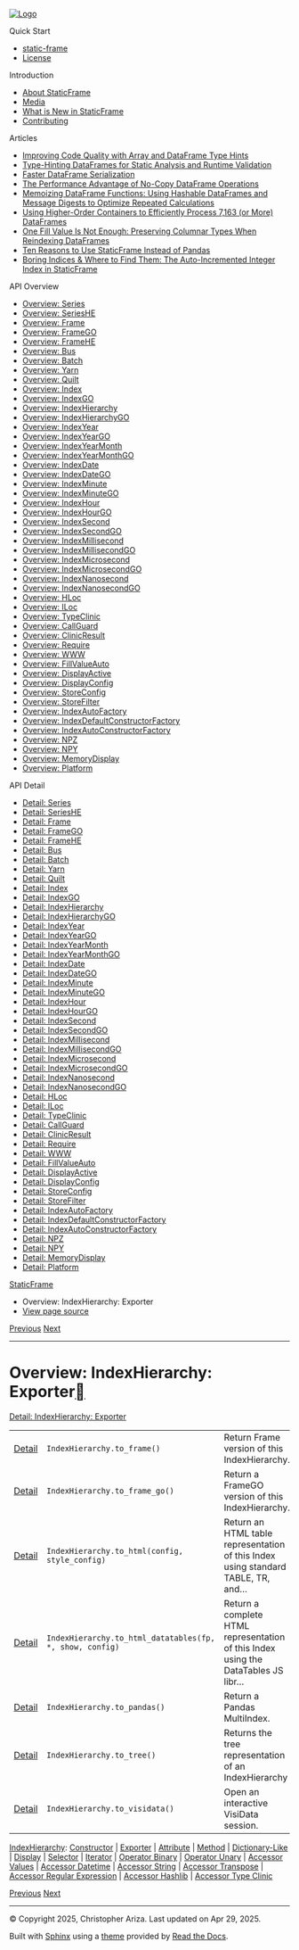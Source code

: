 [![Logo](../_static/sf-logo-web_icon-small.png)](../index.md)

Quick Start

* [static-frame](../readme.md)
* [License](../license.md)

Introduction

* [About StaticFrame](../intro.md)
* [Media](../intro.md#media)
* [What is New in StaticFrame](../new.md)
* [Contributing](../contributing.md)

Articles

* [Improving Code Quality with Array and DataFrame Type Hints](../articles/guard.md)
* [Type-Hinting DataFrames for Static Analysis and Runtime Validation](../articles/ftyping.md)
* [Faster DataFrame Serialization](../articles/serialize.md)
* [The Performance Advantage of No-Copy DataFrame Operations](../articles/no_copy.md)
* [Memoizing DataFrame Functions: Using Hashable DataFrames and Message Digests to Optimize Repeated Calculations](../articles/hash.md)
* [Using Higher-Order Containers to Efficiently Process 7,163 (or More) DataFrames](../articles/uhoc.md)
* [One Fill Value Is Not Enough: Preserving Columnar Types When Reindexing DataFrames](../articles/fill_value.md)
* [Ten Reasons to Use StaticFrame Instead of Pandas](../articles/upgrade.md)
* [Boring Indices & Where to Find Them: The Auto-Incremented Integer Index in StaticFrame](../articles/aiii.md)

API Overview

* [Overview: Series](series.md)
* [Overview: SeriesHE](series_he.md)
* [Overview: Frame](frame.md)
* [Overview: FrameGO](frame_go.md)
* [Overview: FrameHE](frame_he.md)
* [Overview: Bus](bus.md)
* [Overview: Batch](batch.md)
* [Overview: Yarn](yarn.md)
* [Overview: Quilt](quilt.md)
* [Overview: Index](index.md)
* [Overview: IndexGO](index_go.md)
* [Overview: IndexHierarchy](index_hierarchy.md)
* [Overview: IndexHierarchyGO](index_hierarchy_go.md)
* [Overview: IndexYear](index_year.md)
* [Overview: IndexYearGO](index_year_go.md)
* [Overview: IndexYearMonth](index_year_month.md)
* [Overview: IndexYearMonthGO](index_year_month_go.md)
* [Overview: IndexDate](index_date.md)
* [Overview: IndexDateGO](index_date_go.md)
* [Overview: IndexMinute](index_minute.md)
* [Overview: IndexMinuteGO](index_minute_go.md)
* [Overview: IndexHour](index_hour.md)
* [Overview: IndexHourGO](index_hour_go.md)
* [Overview: IndexSecond](index_second.md)
* [Overview: IndexSecondGO](index_second_go.md)
* [Overview: IndexMillisecond](index_millisecond.md)
* [Overview: IndexMillisecondGO](index_millisecond_go.md)
* [Overview: IndexMicrosecond](index_microsecond.md)
* [Overview: IndexMicrosecondGO](index_microsecond_go.md)
* [Overview: IndexNanosecond](index_nanosecond.md)
* [Overview: IndexNanosecondGO](index_nanosecond_go.md)
* [Overview: HLoc](hloc.md)
* [Overview: ILoc](iloc.md)
* [Overview: TypeClinic](type_clinic.md)
* [Overview: CallGuard](call_guard.md)
* [Overview: ClinicResult](clinic_result.md)
* [Overview: Require](require.md)
* [Overview: WWW](www.md)
* [Overview: FillValueAuto](fill_value_auto.md)
* [Overview: DisplayActive](display_active.md)
* [Overview: DisplayConfig](display_config.md)
* [Overview: StoreConfig](store_config.md)
* [Overview: StoreFilter](store_filter.md)
* [Overview: IndexAutoFactory](index_auto_factory.md)
* [Overview: IndexDefaultConstructorFactory](index_default_constructor_factory.md)
* [Overview: IndexAutoConstructorFactory](index_auto_constructor_factory.md)
* [Overview: NPZ](npz.md)
* [Overview: NPY](npy.md)
* [Overview: MemoryDisplay](memory_display.md)
* [Overview: Platform](platform.md)

API Detail

* [Detail: Series](../api_detail/series.md)
* [Detail: SeriesHE](../api_detail/series_he.md)
* [Detail: Frame](../api_detail/frame.md)
* [Detail: FrameGO](../api_detail/frame_go.md)
* [Detail: FrameHE](../api_detail/frame_he.md)
* [Detail: Bus](../api_detail/bus.md)
* [Detail: Batch](../api_detail/batch.md)
* [Detail: Yarn](../api_detail/yarn.md)
* [Detail: Quilt](../api_detail/quilt.md)
* [Detail: Index](../api_detail/index.md)
* [Detail: IndexGO](../api_detail/index_go.md)
* [Detail: IndexHierarchy](../api_detail/index_hierarchy.md)
* [Detail: IndexHierarchyGO](../api_detail/index_hierarchy_go.md)
* [Detail: IndexYear](../api_detail/index_year.md)
* [Detail: IndexYearGO](../api_detail/index_year_go.md)
* [Detail: IndexYearMonth](../api_detail/index_year_month.md)
* [Detail: IndexYearMonthGO](../api_detail/index_year_month_go.md)
* [Detail: IndexDate](../api_detail/index_date.md)
* [Detail: IndexDateGO](../api_detail/index_date_go.md)
* [Detail: IndexMinute](../api_detail/index_minute.md)
* [Detail: IndexMinuteGO](../api_detail/index_minute_go.md)
* [Detail: IndexHour](../api_detail/index_hour.md)
* [Detail: IndexHourGO](../api_detail/index_hour_go.md)
* [Detail: IndexSecond](../api_detail/index_second.md)
* [Detail: IndexSecondGO](../api_detail/index_second_go.md)
* [Detail: IndexMillisecond](../api_detail/index_millisecond.md)
* [Detail: IndexMillisecondGO](../api_detail/index_millisecond_go.md)
* [Detail: IndexMicrosecond](../api_detail/index_microsecond.md)
* [Detail: IndexMicrosecondGO](../api_detail/index_microsecond_go.md)
* [Detail: IndexNanosecond](../api_detail/index_nanosecond.md)
* [Detail: IndexNanosecondGO](../api_detail/index_nanosecond_go.md)
* [Detail: HLoc](../api_detail/hloc.md)
* [Detail: ILoc](../api_detail/iloc.md)
* [Detail: TypeClinic](../api_detail/type_clinic.md)
* [Detail: CallGuard](../api_detail/call_guard.md)
* [Detail: ClinicResult](../api_detail/clinic_result.md)
* [Detail: Require](../api_detail/require.md)
* [Detail: WWW](../api_detail/www.md)
* [Detail: FillValueAuto](../api_detail/fill_value_auto.md)
* [Detail: DisplayActive](../api_detail/display_active.md)
* [Detail: DisplayConfig](../api_detail/display_config.md)
* [Detail: StoreConfig](../api_detail/store_config.md)
* [Detail: StoreFilter](../api_detail/store_filter.md)
* [Detail: IndexAutoFactory](../api_detail/index_auto_factory.md)
* [Detail: IndexDefaultConstructorFactory](../api_detail/index_default_constructor_factory.md)
* [Detail: IndexAutoConstructorFactory](../api_detail/index_auto_constructor_factory.md)
* [Detail: NPZ](../api_detail/npz.md)
* [Detail: NPY](../api_detail/npy.md)
* [Detail: MemoryDisplay](../api_detail/memory_display.md)
* [Detail: Platform](../api_detail/platform.md)

[StaticFrame](../index.md)

* Overview: IndexHierarchy: Exporter
* [View page source](../_sources/api_overview/index_hierarchy-exporter.rst.txt)

[Previous](index_hierarchy-constructor.md "Overview: IndexHierarchy: Constructor")
[Next](index_hierarchy-attribute.md "Overview: IndexHierarchy: Attribute")

---

# Overview: IndexHierarchy: Exporter[](#overview-indexhierarchy-exporter "Link to this heading")

[Detail: IndexHierarchy: Exporter](../api_detail/index_hierarchy-exporter.md#api-detail-indexhierarchy-exporter)

|  |  |  |
| --- | --- | --- |
| [Detail](../api_detail/index_hierarchy-exporter.md#api-sig-indexhierarchy-to-frame) | `IndexHierarchy.to_frame()` | Return Frame version of this IndexHierarchy. |
| [Detail](../api_detail/index_hierarchy-exporter.md#api-sig-indexhierarchy-to-frame-go) | `IndexHierarchy.to_frame_go()` | Return a FrameGO version of this IndexHierarchy. |
| [Detail](../api_detail/index_hierarchy-exporter.md#api-sig-indexhierarchy-to-html) | `IndexHierarchy.to_html(config, style_config)` | Return an HTML table representation of this Index using standard TABLE, TR, and… |
| [Detail](../api_detail/index_hierarchy-exporter.md#api-sig-indexhierarchy-to-html-datatables) | `IndexHierarchy.to_html_datatables(fp, *, show, config)` | Return a complete HTML representation of this Index using the DataTables JS libr… |
| [Detail](../api_detail/index_hierarchy-exporter.md#api-sig-indexhierarchy-to-pandas) | `IndexHierarchy.to_pandas()` | Return a Pandas MultiIndex. |
| [Detail](../api_detail/index_hierarchy-exporter.md#api-sig-indexhierarchy-to-tree) | `IndexHierarchy.to_tree()` | Returns the tree representation of an IndexHierarchy |
| [Detail](../api_detail/index_hierarchy-exporter.md#api-sig-indexhierarchy-to-visidata) | `IndexHierarchy.to_visidata()` | Open an interactive VisiData session. |

[IndexHierarchy](index_hierarchy.md#api-overview-indexhierarchy): [Constructor](index_hierarchy-constructor.md#api-overview-indexhierarchy-constructor) | [Exporter](#api-overview-indexhierarchy-exporter) | [Attribute](index_hierarchy-attribute.md#api-overview-indexhierarchy-attribute) | [Method](index_hierarchy-method.md#api-overview-indexhierarchy-method) | [Dictionary-Like](index_hierarchy-dictionary_like.md#api-overview-indexhierarchy-dictionary-like) | [Display](index_hierarchy-display.md#api-overview-indexhierarchy-display) | [Selector](index_hierarchy-selector.md#api-overview-indexhierarchy-selector) | [Iterator](index_hierarchy-iterator.md#api-overview-indexhierarchy-iterator) | [Operator Binary](index_hierarchy-operator_binary.md#api-overview-indexhierarchy-operator-binary) | [Operator Unary](index_hierarchy-operator_unary.md#api-overview-indexhierarchy-operator-unary) | [Accessor Values](index_hierarchy-accessor_values.md#api-overview-indexhierarchy-accessor-values) | [Accessor Datetime](index_hierarchy-accessor_datetime.md#api-overview-indexhierarchy-accessor-datetime) | [Accessor String](index_hierarchy-accessor_string.md#api-overview-indexhierarchy-accessor-string) | [Accessor Transpose](index_hierarchy-accessor_transpose.md#api-overview-indexhierarchy-accessor-transpose) | [Accessor Regular Expression](index_hierarchy-accessor_regular_expression.md#api-overview-indexhierarchy-accessor-regular-expression) | [Accessor Hashlib](index_hierarchy-accessor_hashlib.md#api-overview-indexhierarchy-accessor-hashlib) | [Accessor Type Clinic](index_hierarchy-accessor_type_clinic.md#api-overview-indexhierarchy-accessor-type-clinic)

[Previous](index_hierarchy-constructor.md "Overview: IndexHierarchy: Constructor")
[Next](index_hierarchy-attribute.md "Overview: IndexHierarchy: Attribute")

---

© Copyright 2025, Christopher Ariza.
Last updated on Apr 29, 2025.

Built with [Sphinx](https://www.sphinx-doc.org/) using a
[theme](https://github.com/readthedocs/sphinx_rtd_theme)
provided by [Read the Docs](https://readthedocs.org).